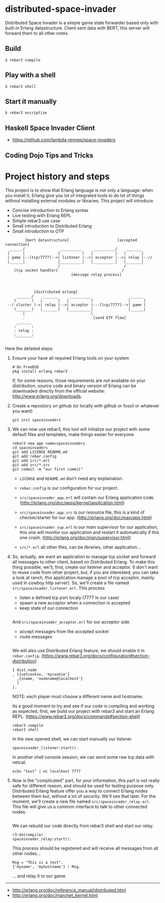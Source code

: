 # distributed-space-invader

Distributed Space Invader is a simple game state forwarder based only
with built-in Erlang datastructure. Client sent data with BERT, this
server will forward them to all other notes.

## Build

    $ rebar3 compile

## Play with a shell

    $ rebar3 shell

## Start it manually

    $ rebar3 escriptize

## Haskell Space Invader Client

 * https://github.com/lambda-rennes/space-invaders

## Coding Dojo Tips and Tricks


# Project history and steps

This project is to show that Erlang language is not only a language:
when you install it, Erlang give you lot of integrated tools to do lot
of things without installing external modules or libraries. This
project will introduce

 * Concise introduction to Erlang syntax
 * Live testing with Erlang REPL
 * Simple rebar3 use case
 * Small introduction to Distributed Erlang
 * Small introduction to OTP

```
         [bert datastructure]                      [accepted connection]
  ______/                __________     __________/    _______
 |      |               |          |   |          |   |       |
 | game |--[tcp/7777]-->| listener |-->| acceptor |-->| relay |--//
 |______|               |__________|   |__________|   |_______|
                        /                             /
    [tcp socket handler]                             /
                              [message relay process]



             [distributed erlang]
     _______/    _______     __________                  ______
    (       )   |       |   |          |                |      |
 --( cluster )->| relay |-->| acceptor |---[tcp/7777]-->| game |
    (_______)   |_______|   |__________|                |______|
        |                              \
        .                               [send ETF flow]
     ___.___
    :       :
    : relay :
    :_______:
    
```

Here the detailed steps:

1. Ensure your have all required Erlang tools on your system

   ```
   # On FreeBSD
   pkg install erlang rebar3
   ```
   
   If, for some reasons, those requirements are not available on your
   distribution, source code and binary version of Erlang can be
   downloaded directly from the official website:
   http://www.erlang.org/downloads.

2. Create a repository on github (or locally with github or fossil or
   whatever you want)
   
   ```
   git init spaceinvaders
   ```
   
3. We can now use rebar3, this tool will initialize our project with
   some default files and templates, make things easier for everyone.
   
   ```
   rebar3 new app name=spaceinvaders
   cd spaceinvaders
   git add LICENSE README.md
   git add rebar.config
   git add src/*.erl
   git add src/*.src
   git commit -m "our first commit"
   ```
   
   * `LICENSE` and `README.md` don't need any explaination.
   
   * `rebar.config` is our configuration for our project.
   
   * `src/spaceinvader_app.erl` will contain our Erlang application
     code. (http://erlang.org/doc/apps/kernel/application.html)
   
   * `src/spaceinvader.app.src` is our resource file, this is a kind
     of checker/starter for our app. (http://erlang.org/doc/man/app.html)
	 
   * `src/spaceinvader_sup.erl` is our main supervisor for our
     application, this one will monitor our application and restart it
     automatically if this one crash. (http://erlang.org/doc/man/supervisor.html)
	 
   * `src/*.erl` all other files, can be libraries, other application...

4. So, actually, we want an application to manage tcp socket and
   forward all messages to other client, based on Distributed
   Erlang. To make this thing possible, we'll, first, create our
   listener and acceptor. (I don't want to reuse code from other
   project, but, if you are interested, you can take a look at ranch,
   this application manage a pool of tcp acceptor, mainly used in
   cowboy http server). So, we'll create a file named
   `src/spaceinvader_listener.erl`. This process
   
   * listen a defined tcp port localy (7777 in our case)
   * spawn a new acceptor when a connection is accepted
   * keep state of our connection
   
   ```
   ```
   
   And `src/spaceinvader_acceptor.erl` for our acceptor side.
   
   * accept messages from the accepted socket
   * route messages
   
   ```
   
   ```
   
   We will also use Distributed Erlang feature, we should enable it in
   `rebar.config`. (https://www.rebar3.org/docs/configuration#section-distribution)
   
   ```
   { dist_node
   , [{setcookie, 'mycookie'}
     ,{sname, 'nodename@localhost'}
     ]
   }.
   ```

   NOTE: each player must choose a different name and hostname.

   Its a good moment to try and see if our code is compiling and
   working as expected, first, we build our project with rebar3 and
   start an Erlang REPL. (https://www.rebar3.org/docs/commands#section-shell)
   
   ```
   rebar3 compile
   rebar3 shell
   ```
   
   In the new opened shell, we can start manually our listener
   
   ```
   spaceinvader_listener:start().
   ```
   
   In another shell console session, we can send some raw tcp data
   with netcat.
   
   ```
   echo "test" | nc localhost 7777
   ```

5. Now is the "complicated" part, for your information, this part is
   not really safe for different reason, and should be used for
   testing purpose only. Distributed Erlang feature offer you a way to
   connect Erlang nodes between them but, without a lot of
   security. We'll see that later. For the moment, we'll create a new
   file named `src/spaceinvader_relay.erl`. This file will give us a
   common interface to talk to other connected nodes.
   
   ```
   ```
   
   We can rebuild our code directly from rebar3 shell and start our
   relay.
   
   ```
   r3:do(compile).
   spaceinvader_relay:start().
   ```

   This process should be registered and will receive all messages
   from all other nodes...
   
   ```
   Msg = "This is a test".
   {'myname', 'myhostname'} ! Msg.
   ```

   ... and relay it to our game.


----

   * http://erlang.org/doc/reference_manual/distributed.html
   * http://erlang.org/doc/man/net_kernel.html
